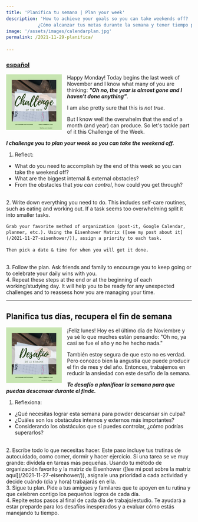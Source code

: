 ```yaml
---
title: 'Planifica tu semana | Plan your week'
description: 'How to achieve your goals so you can take weekends off? 
			¿Cómo alcanzar tus metas durante la semana y tener tiempo para descansar en el finde?'
image: '/assets/images/calendarplan.jpg'
permalink: /2021-11-29-planifica/

---
```


### [español](#Planifica-tus-días,-recupera-el-fin-de-semana)

<img align="left" src='/assets/images/challenges/ENG_planchallenge.png' width='30%' style='margin-right:1em'> Happy Monday! Today begins the last week of November and I know what many of you are thinking: ***"Oh no, the year is almost gone and I haven't done anything"***.

I am also pretty sure that this is *not true*. 

But I know well the overwhelm that the end of a month (and year) can produce. So let's tackle part of it this Challenge of the Week.

***I challenge you to plan your week so you can take the weekend off.***

1. Reflect:
- What do you need to accomplish by the end of this week so you can take the weekend off? 
- What are the biggest internal & external obstacles?
- From the obstacles that *you can control*, how could you get through?
<br>
2. Write down everything you need to do. 
	This includes self-care routines, such as eating and working out. If a task seems too overwhelming split it into smaller tasks.

	Grab your favorite method of organization (post-it, Google Calendar, planner, etc.). Using the Eisenhower Matrix ([see my post about it](/2021-11-27-eisenhower/)), assign a priority to each task.

	Then pick a date & time for when you will get it done.
<br>
3. Follow the plan.
	Ask friends and family to encourage you to keep going or to celebrate your daily wins with you. 
<br>
4. Repeat these steps at the end or at the beginning of each working/studying day. 
	It will help you to be ready for any unexpected challenges and to reassess how you are managing your time.


---
## Planifica tus días, recupera el fin de semana

<img align="left" src='/assets/images/challenges/ESP_planchallenge.png' width='30%' style='margin-right:1em'> ¡Feliz lunes! Hoy es el último día de Noviembre y ya sé lo que muches están pensando: "Oh no, ya casi se fue el año y no he hecho nada."

También estoy segura de que esto no es verdad. Pero conozco bien la angustia que puede producir el fin de mes y del año. Entonces, trabajemos en reducir la ansiedad con este desafío de la semana. 

***Te desafío a planificar la semana para que puedas descansar durante el finde.***
<br>

1. Reflexiona:
- ¿Qué necesitas lograr esta semana para powder descansar sin culpa?
- ¿Cuáles son los obstáculos internos y externos más importantes?
- Considerando los obstáculos que sí puedes controlar, ¿cómo podrías superarlos?
<br>
2. Escribe todo lo que necesitas hacer.
	Este paso incluye tus trutinas de autocuidado, como comer, dormir y hacer ejercicio. Si una tarea se ve muy grande: divídela en tareas más pequeñas.
	Usando tu método de organización favorito y la matriz de Eisenhower ([lee mi post sobre la matriz aquí](/2021-11-27-eisenhower/)), asígnale una prioridad a cada actividad y decide cuándo (día y hora) trabajarás en ella.
<br>
3. Sigue tu plan.
	Pide a tus amigues y familares que te apoyen en tu rutina y que celebren contigo los pequeños logros de cada día. 
<br>
4. Repite estos pasos al final de cada día de trabajo/estudio. 
	Te ayudará a estar preparde para los desafíos inesperados y a evaluar cómo estás manejando tu tiempo.